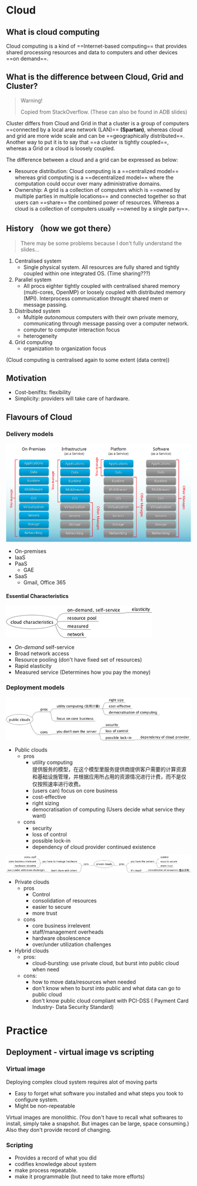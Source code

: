 # Cloud

## What is cloud computing

Cloud computing is a kind of ==Internet-based computing== that provides shared processing resources and data to computers and other devices ==on demand==.

## What is the difference between Cloud, Grid and Cluster? 

> Warning!
> 
> Copied from StackOverflow. (These can also be found in ADB slides)

Cluster differs from Cloud and Grid in that a cluster is a group of computers ==connected by a local area network (LAN)== **(Spartan)**, whereas cloud and grid are more wide scale and can be ==geographically distributed==. Another way to put it is to say that ==a cluster is tightly coupled==, whereas a Grid or a cloud is loosely coupled. 

The difference between a cloud and a grid can be expressed as below:

* Resource distribution: Cloud computing is a ==centralized model== whereas grid computing is a ==decentralized model== where the computation could occur over many administrative domains.
* Ownership: A grid is a collection of computers which is ==owned by multiple parties in multiple locations== and connected together so that users can ==share== the combined power of resources. Whereas a cloud is a collection of computers usually ==owned by a single party==.

## History （how we got there）

> There may be some problems because I don't fully understand the slides...

1. Centralised system
	* Single physical system. All resources are fully shared and tightly coupled within one integrated OS. (Time sharing???)
2. Parallel system
	* All procs eighter tightly coupled with centralised shared memory (multi-cores, OpenMP) or loosely coupled with distributed memory (MPI). Interprocess communication throught shared mem or message passing.
3. Distributed system
	* Multiple _autonomous_ computers with their own private memory, communicating through message passing over a computer network.
	* computer to computer interaction focus
	* heterogeneity
4. Grid computing
	* organization to organization focus

(Cloud computing is centralised again to some extent (data centre))

## Motivation
* Cost-benifits: flexibility
* Simplicity: providers will take care of hardware.

## Flavours of Cloud

### Delivery models

<img src= "./img/cloudflavours.png" style="max-width:100%"/>

* On-premises
* IaaS
* PaaS
	* GAE
* SaaS
	* Gmail, Office 365

#### Essential Characteristics

![](img/cloud_characteristics.png)

* _On-demand_ self-service
* Broad network access 
* Resource pooling (don't have fixed set of resources)
* Rapid elasticity
* Measured service (Determines how you pay the money)

### Deployment models

![](img/procon_public_clouds.png)

* Public clouds
	* pros
		* utility computing   
			提供服务的模型，在这个模型里服务提供商提供客户需要的计算资源和基础设施管理，并根据应用所占用的资源情况进行计费，而不是仅仅按照速率进行收费。
		* (users can) focus on core business
		* cost-effective
		* right sizing
		* democratisation of computing (Users decide what service they want)
	* cons
		* security
		* loss of control
		* possible lock-in
		* dependency of cloud provider continued existence

![](img/procon_private_clouds.png)

* Private clouds
   * pros  
      * Control
      * consolidation of resources
      * easier to secure
      * more trust
	* cons
		* core business irrelevent
		* staff/management overheads
		* hardware obsolescence
		* over/under utilization challenges
* Hybrid clouds  
   * pros: 
      * cloud-bursting: use private cloud, but burst into public cloud when need  
   * cons:
      * how to move data/resources when needed
      * don't know when to burst into public and what data can go to public cloud
      * don't know public cloud compliant with PCI-DSS ( Payment Card Industry- Data Security Standard)

# Practice

## Deployment - virtual image vs scripting

### Virtual image

Deploying complex cloud system requires alot of moving parts

* Easy to forget what software you installed and what steps you took to configure system.
* Might be non-repeatable

Virtual images are monolithic. (You don't have to recall what softwares to install, simply take a snapshot. But images can be large, space consuming.) Also they don't provide record of changing.

### Scripting

* Provides a record of what you did
* codifies knowledge about system
* make process repeatable.
* make it programmable (but need to take more efforts)
